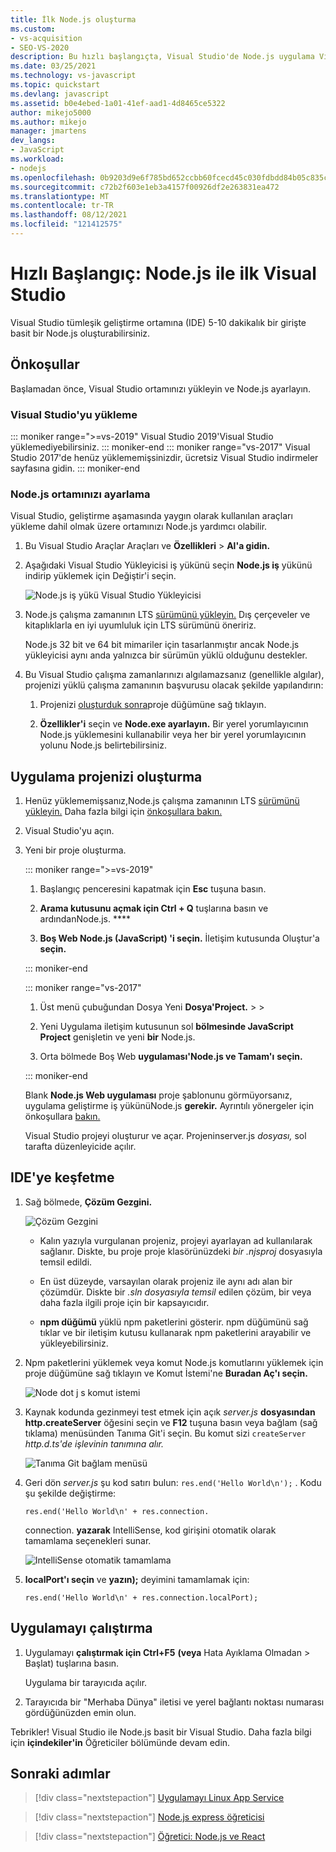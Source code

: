 ```yaml
---
title: İlk Node.js oluşturma
ms.custom:
- vs-acquisition
- SEO-VS-2020
description: Bu hızlı başlangıçta, Visual Studio'de Node.js uygulama Visual Studio
ms.date: 03/25/2021
ms.technology: vs-javascript
ms.topic: quickstart
ms.devlang: javascript
ms.assetid: b0e4ebed-1a01-41ef-aad1-4d8465ce5322
author: mikejo5000
ms.author: mikejo
manager: jmartens
dev_langs:
- JavaScript
ms.workload:
- nodejs
ms.openlocfilehash: 0b9203d9e6f785bd652ccbb60fcecd45c030fdbdd84b05c835cc601d85c92fe2
ms.sourcegitcommit: c72b2f603e1eb3a4157f00926df2e263831ea472
ms.translationtype: MT
ms.contentlocale: tr-TR
ms.lasthandoff: 08/12/2021
ms.locfileid: "121412575"
---
```

# <a name="quickstart-create-your-first-nodejs-app-with-visual-studio"></a>Hızlı Başlangıç: Node.js ile ilk Visual Studio

Visual Studio tümleşik geliştirme ortamına (IDE) 5-10 dakikalık bir girişte basit bir Node.js oluşturabilirsiniz.

## <a name="prerequisites"></a>Önkoşullar

Başlamadan önce, Visual Studio ortamınızı yükleyin ve Node.js ayarlayın.

### <a name="install-visual-studio"></a>Visual Studio'yu yükleme

::: moniker range=">=vs-2019"
Visual Studio 2019'Visual Studio yüklemediyebilirsiniz. [](https://visualstudio.microsoft.com/downloads)
::: moniker-end
::: moniker range="vs-2017"
Visual Studio 2017'de henüz yüklememişsinizdir, ücretsiz Visual Studio [](https://visualstudio.microsoft.com/vs/older-downloads/?utm_medium=microsoft&utm_source=docs.microsoft.com&utm_campaign=vs+2017+download) indirmeler sayfasına gidin.
::: moniker-end

### <a name="set-up-your-nodejs-environment"></a>Node.js ortamınızı ayarlama

Visual Studio, geliştirme aşamasında yaygın olarak kullanılan araçları yükleme dahil olmak üzere ortamınızı Node.js yardımcı olabilir.

1. Bu Visual Studio Araçlar Araçları ve **Özellikleri**  >  **Al'a gidin.**

1. Aşağıdaki Visual Studio Yükleyicisi iş yükünü seçin **Node.js iş** yükünü indirip yüklemek için Değiştir'i seçin. 

    ![Node.js iş yükü Visual Studio Yükleyicisi](../ide/media/quickstart-nodejs-workload.png)

1. Node.js çalışma zamanının LTS [sürümünü yükleyin.](https://nodejs.org/en/download/) Dış çerçeveler ve kitaplıklarla en iyi uyumluluk için LTS sürümünü öneririz.

    Node.js 32 bit ve 64 bit mimariler için tasarlanmıştır ancak Node.js yükleyicisi aynı anda yalnızca bir sürümün yüklü olduğunu destekler.

1. Bu Visual Studio çalışma zamanlarınızı algılamazsanız (genellikle algılar), projenizi yüklü çalışma zamanının başvurusu olacak şekilde yapılandırın:

   1. Projenizi [oluşturduk sonra](#create-your-app-project)proje düğümüne sağ tıklayın.

   1. **Özellikler'i** seçin ve **Node.exe ayarlayın.** Bir yerel yorumlayıcının Node.js yüklemesini kullanabilir veya her bir yerel yorumlayıcının yolunu Node.js belirtebilirsiniz.

## <a name="create-your-app-project"></a>Uygulama projenizi oluşturma

1. Henüz yüklememişsanız,Node.js çalışma zamanının LTS [sürümünü yükleyin.](https://nodejs.org/en/download/) Daha fazla bilgi için [önkoşullara bakın.](#prerequisites)

1. Visual Studio'yu açın.

1. Yeni bir proje oluşturma.

    ::: moniker range=">=vs-2019"

    1. Başlangıç penceresini kapatmak için **Esc** tuşuna basın.

    1. **Arama kutusunu açmak için Ctrl + Q** tuşlarına basın ve ardındanNode.js. ****

    1. **Boş Web Node.js (JavaScript) 'i seçin.** İletişim kutusunda Oluştur'a **seçin.**

    ::: moniker-end

    ::: moniker range="vs-2017"
    1. Üst menü çubuğundan Dosya Yeni **Dosya'Project.** >  > 

    1. Yeni Uygulama iletişim kutusunun sol **bölmesinde JavaScript Project** genişletin ve yeni **bir** Node.js. 

    1. Orta bölmede Boş Web **uygulaması'Node.js ve Tamam'ı** **seçin.**

    ::: moniker-end
    
    Blank **Node.js Web uygulaması** proje şablonunu görmüyorsanız, uygulama geliştirme iş yükünüNode.js **gerekir.** Ayrıntılı yönergeler için önkoşullara [bakın.](#prerequisites)

    Visual Studio projeyi oluşturur ve açar. Projeninserver.js *dosyası,* sol tarafta düzenleyicide açılır.

## <a name="explore-the-ide"></a>IDE'ye keşfetme

1. Sağ bölmede, **Çözüm Gezgini.**

   ![Çözüm Gezgini](../ide/media/quickstart-nodejs-solution-explorer.png)

   - Kalın yazıyla vurgulanan projeniz, projeyi ayarlayan ad kullanılarak sağlanır. Diskte, bu proje proje klasörünüzdeki *bir .njsproj* dosyasıyla temsil edildi.

   - En üst düzeyde, varsayılan olarak projeniz ile aynı adı alan bir çözümdür. Diskte bir *.sln dosyasıyla temsil* edilen çözüm, bir veya daha fazla ilgili proje için bir kapsayıcıdır.

   - **npm düğümü** yüklü npm paketlerini gösterir. npm düğümünü sağ tıklar ve bir iletişim kutusu kullanarak npm paketlerini arayabilir ve yükleyebilirsiniz.

1. Npm paketlerini yüklemek veya komut Node.js komutlarını yüklemek için proje düğümüne sağ tıklayın ve Komut İstemi'ne **Buradan Aç'ı seçin.**

   ![Node dot j s komut istemi](../ide/media/quickstart-nodejs-command-prompt.png)

1. Kaynak kodunda gezinmeyi test etmek için açık *server.js* **dosyasından http.createServer** öğesini seçin ve  **F12** tuşuna basın veya bağlam (sağ tıklama) menüsünden Tanıma Git'i seçin. Bu komut sizi `createServer` *http.d.ts'de işlevinin tanımına alır.*

   ![Tanıma Git bağlam menüsü](../ide/media/quickstart-nodejs-gotodefinition.png)

1. Geri dön *server.js* şu kod satırı bulun: `res.end('Hello World\n');` . Kodu şu şekilde değiştirme:

    `res.end('Hello World\n' + res.connection.`

    connection. **yazarak** IntelliSense, kod girişini otomatik olarak tamamlama seçenekleri sunar.

   ![IntelliSense otomatik tamamlama](../ide/media/quickstart-nodejs-intellisense.png)

1. **localPort'ı seçin** ve **yazın);** deyimini tamamlamak için:

    `res.end('Hello World\n' + res.connection.localPort);`

## <a name="run-the-app"></a>Uygulamayı çalıştırma

1. Uygulamayı **çalıştırmak için Ctrl+F5** **(veya** Hata Ayıklama Olmadan  >  Başlat) tuşlarına basın. 
 
   Uygulama bir tarayıcıda açılır.

1. Tarayıcıda bir "Merhaba Dünya" iletisi ve yerel bağlantı noktası numarası gördüğünüzden emin olun.

Tebrikler! Visual Studio ile Node.js basit bir Visual Studio. Daha fazla bilgi için **içindekiler'in** Öğreticiler bölümünde devam edin.

## <a name="next-steps"></a>Sonraki adımlar

> [!div class="nextstepaction"]
> [Uygulamayı Linux App Service](../javascript/publish-nodejs-app-azure.md)

> [!div class="nextstepaction"]
> [Node.js express öğreticisi](../javascript/tutorial-nodejs.md)

> [!div class="nextstepaction"]
> [Öğretici: Node.js ve React](../javascript/tutorial-nodejs-with-react-and-jsx.md)
